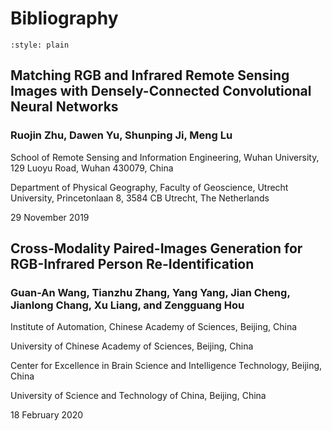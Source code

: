 # Bibliography

```{bibliography} ../references.bib
:style: plain
```
## Matching RGB and Infrared Remote Sensing Images with Densely-Connected Convolutional Neural Networks

### Ruojin Zhu, Dawen Yu, Shunping Ji, Meng Lu

School of Remote Sensing and Information Engineering, Wuhan University, 129 Luoyu Road, Wuhan 430079, China

Department of Physical Geography, Faculty of Geoscience, Utrecht University, Princetonlaan 8, 3584 CB Utrecht, The Netherlands

29 November 2019

## Cross-Modality Paired-Images Generation for RGB-Infrared Person Re-Identification

### Guan-An Wang, Tianzhu Zhang, Yang Yang, Jian Cheng, Jianlong Chang, Xu Liang, and Zengguang Hou

Institute of Automation, Chinese Academy of Sciences, Beijing, China

University of Chinese Academy of Sciences, Beijing, China

Center for Excellence in Brain Science and Intelligence Technology, Beijing, China

University of Science and Technology of China, Beijing, China

18 February 2020